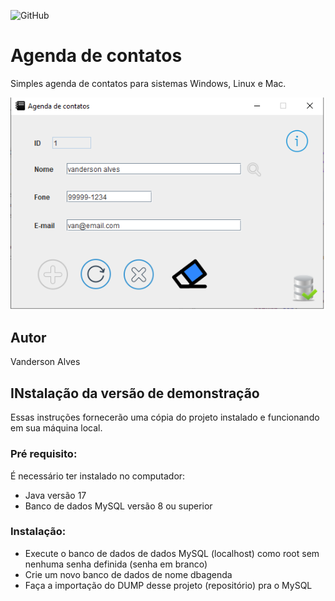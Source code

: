 ![GitHub](https://img.shields.io/github/license/Vansk1/agenda?style=for-the-badge)
# Agenda de contatos 
Simples agenda de contatos para sistemas Windows, Linux e Mac.

![Print da Tela](https://github.com/Vansk1/Agenda/blob/main/img/Sem%20t%C3%ADtulo.png)
## Autor
Vanderson Alves


## INstalação da versão de demonstração
Essas instruções fornecerão uma cópia do projeto instalado e funcionando em sua máquina local.
### Pré requisito:
É necessário ter instalado no computador:
* Java versão 17
* Banco de dados MySQL versão 8 ou superior
### Instalação:
* Execute o banco de dados de dados MySQL (localhost) como root sem nenhuma senha definida (senha em branco)
* Crie um novo banco de dados de nome dbagenda
* Faça a importação do DUMP desse projeto (repositório) pra o MySQL
